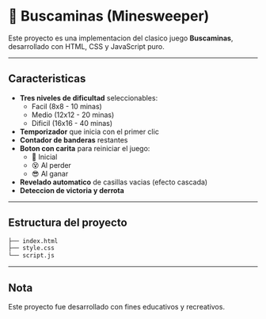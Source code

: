 # 🧨 Buscaminas (Minesweeper)

Este proyecto es una implementacion del clasico juego **Buscaminas**, desarrollado con HTML, CSS y JavaScript puro.

---

## Caracteristicas

- **Tres niveles de dificultad** seleccionables:
    - Facil (8x8 - 10 minas)
    - Medio (12x12 - 20 minas)
    - Dificil (16x16 - 40 minas)
- **Temporizador** que inicia con el primer clic
- **Contador de banderas** restantes
- **Boton con carita** para reiniciar el juego:
    - 🙂 Inicial
    - 😵 Al perder
    - 😎 Al ganar
- **Revelado automatico** de casillas vacias (efecto cascada)
- **Deteccion de victoria y derrota**

---

## Estructura del proyecto

```bash
├── index.html
├── style.css
└── script.js
```
---
##  Nota

Este proyecto fue desarrollado con fines educativos y recreativos.

